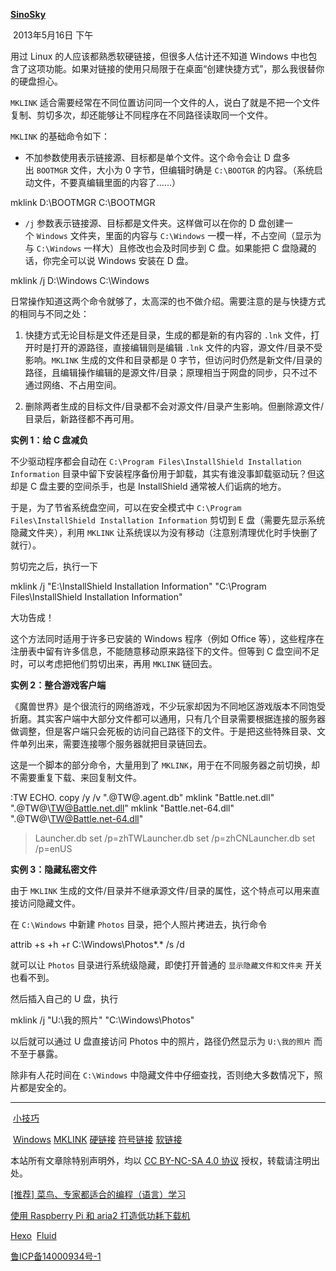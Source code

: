 [**SinoSky**](https://www.sinosky.org/)

 2013年5月16日 下午

用过 Linux 的人应该都熟悉软硬链接，但很多人估计还不知道 Windows 中也包含了这项功能。如果对链接的使用只局限于在桌面“创建快捷方式”，那么我很替你的硬盘担心。

`MKLINK` 适合需要经常在不同位置访问同一个文件的人，说白了就是不把一个文件复制、剪切多次，却还能够让不同程序在不同路径读取同一个文件。

`MKLINK` 的基础命令如下：

- 不加参数使用表示链接源、目标都是单个文件。这个命令会让 D 盘多出 `BOOTMGR` 文件，大小为 0 字节，但编辑时确是 `C:\BOOTGR` 的内容。（系统启动文件，不要真编辑里面的内容了……）

mklink D:\BOOTMGR C:\BOOTMGR

- `/j` 参数表示链接源、目标都是文件夹。这样做可以在你的 D 盘创建一个 `Windows` 文件夹，里面的内容与 `C:\Windows` 一模一样，不占空间（显示为与 `C:\Windows` 一样大）且修改也会及时同步到 C 盘。如果能把 C 盘隐藏的话，你完全可以说 Windows 安装在 D 盘。

mklink /j D:\Windows C:\Windows

日常操作知道这两个命令就够了，太高深的也不做介绍。需要注意的是与快捷方式的相同与不同之处：

1. 快捷方式无论目标是文件还是目录，生成的都是新的有内容的 `.lnk` 文件，打开时是打开的源路径，直接编辑则是编辑 `.lnk` 文件的内容，源文件/目录不受影响。`MKLINK` 生成的文件和目录都是 0 字节，但访问时仍然是新文件/目录的路径，且编辑操作编辑的是源文件/目录；原理相当于网盘的同步，只不过不通过网络、不占用空间。
    
2. 删除两者生成的目标文件/目录都不会对源文件/目录产生影响。但删除源文件/目录后，新路径都不再可用。
    

**实例 1：给 C 盘减负**

不少驱动程序都会自动在 `C:\Program Files\InstallShield Installation Information` 目录中留下安装程序备份用于卸载，其实有谁没事卸载驱动玩？但这却是 C 盘主要的空间杀手，也是 InstallShield 通常被人们诟病的地方。

于是，为了节省系统盘空间，可以在安全模式中 `C:\Program Files\InstallShield Installation Information` 剪切到 E 盘（需要先显示系统隐藏文件夹），利用 `MKLINK` 让系统误以为没有移动（注意别清理优化时手快删了就行）。

剪切完之后，执行一下

mklink /j "E:\InstallShield Installation Information" "C:\Program Files\InstallShield Installation Information"

大功告成！

这个方法同时适用于许多已安装的 Windows 程序（例如 Office 等），这些程序在注册表中留有许多信息，不能随意移动原来路径下的文件。但等到 C 盘空间不足时，可以考虑把他们剪切出来，再用 `MKLINK` 链回去。

**实例 2：整合游戏客户端**

《魔兽世界》是个很流行的网络游戏，不少玩家却因为不同地区游戏版本不同饱受折磨。其实客户端中大部分文件都可以通用，只有几个目录需要根据连接的服务器做调整，但是客户端只会死板的访问自己路径下的文件。于是把这些特殊目录、文件单列出来，需要连接哪个服务器就把目录链回去。

这是一个脚本的部分命令，大量用到了 `MKLINK`，用于在不同服务器之前切换，却不需要重复下载、来回复制文件。

:TW
ECHO.
copy /y /v ".\@TW@\.agent.db"
mklink "Battle.net.dll" ".\@TW@\TW@Battle.net.dll"
mklink "Battle.net-64.dll" ".\@TW@\TW@Battle.net-64.dll"
>Launcher.db set /p=zhTWLauncher.db set /p=zhCNLauncher.db set /p=enUS

**实例 3：隐藏私密文件**

由于 `MKLINK` 生成的文件/目录并不继承源文件/目录的属性，这个特点可以用来直接访问隐藏文件。

在 `C:\Windows` 中新建 `Photos` 目录，把个人照片拷进去，执行命令

attrib +s +h +r C:\Windows\Photos\*.* /s /d

就可以让 `Photos` 目录进行系统级隐藏，即使打开普通的 `显示隐藏文件和文件夹` 开关也看不到。

然后插入自己的 U 盘，执行

mklink /j "U:\我的照片" "C:\Windows\Photos"

以后就可以通过 U 盘直接访问 Photos 中的照片，路径仍然显示为 `U:\我的照片` 而不至于暴露。

除非有人花时间在 `C:\Windows` 中隐藏文件中仔细查找，否则绝大多数情况下，照片都是安全的。

            

---

 [小技巧](https://www.sinosky.org/categories/tips/)

 [Windows](https://www.sinosky.org/tags/Windows/) [MKLINK](https://www.sinosky.org/tags/MKLINK/) [硬链接](https://www.sinosky.org/tags/%E7%A1%AC%E9%93%BE%E6%8E%A5/) [符号链接](https://www.sinosky.org/tags/%E7%AC%A6%E5%8F%B7%E9%93%BE%E6%8E%A5/) [软链接](https://www.sinosky.org/tags/%E8%BD%AF%E9%93%BE%E6%8E%A5/)

本站所有文章除特别声明外，均以 [CC BY-NC-SA 4.0 协议](https://creativecommons.org/licenses/by-nc-sa/4.0/deed.zh) 授权，转载请注明出处。

[[推荐] 菜鸟、专家都适合的编程（语言）学习](https://www.sinosky.org/rc-codecademy.html)

[使用 Raspberry Pi 和 aria2 打造低功耗下载机](https://www.sinosky.org/use-raspberry-pi-and-aria2-to-make-low-power-download-machine.html)

[](https://www.sinosky.org/mklink-cmd-useful-tips.html#)

[Hexo](https://hexo.io/)  [Fluid](https://github.com/fluid-dev/hexo-theme-fluid)

[鲁ICP备14000934号-1](http://beian.miit.gov.cn/)